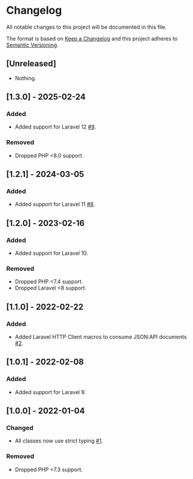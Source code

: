 # Changelog
All notable changes to this project will be documented in this file.

The format is based on [Keep a Changelog](http://keepachangelog.com/en/1.0.0/)
and this project adheres to [Semantic Versioning](http://semver.org/spec/v2.0.0.html).

## [Unreleased]

* Nothing.

## [1.3.0] - 2025-02-24

### Added

* Added support for Laravel 12 [#9](https://github.com/swisnl/json-api-client-laravel/issues/9).

### Removed

* Dropped PHP <8.0 support.

## [1.2.1] - 2024-03-05

### Added

* Added support for Laravel 11 [#8](https://github.com/swisnl/json-api-client-laravel/issues/8).

## [1.2.0] - 2023-02-16

### Added

* Added support for Laravel 10.

### Removed

* Dropped PHP <7.4 support.
* Dropped Laravel <8 support.

## [1.1.0] - 2022-02-22

### Added

* Added Laravel HTTP Client macros to consume JSON:API documents [#2](https://github.com/swisnl/json-api-client-laravel/pull/2).

## [1.0.1] - 2022-02-08

### Added

* Added support for Laravel 9.

## [1.0.0] - 2022-01-04

### Changed

* All classes now use strict typing [#1](https://github.com/swisnl/json-api-client-laravel/pull/1).

### Removed

* Dropped PHP <7.3 support.
